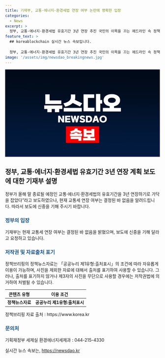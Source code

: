 ```yaml
---
title: 기재부, 교통·에너지·환경세법 연장 여부 논란에 명확한 입장
categories:
  - News
excerpt: >
  정부, 교통·에너지·환경세법 유효기간 3년 연장 추진 국민의 이목을 끄는 헤드라인 속 정책 브리핑. 그러나 실제 결정은 미정이라 주의 요망. 더 자세한 정보는 관련 기관으로 문의바랍니다. (150자)
feature_text: >
  ## koreablockchain 실시간 뉴스 속보입니다.

  정부, 교통·에너지·환경세법 유효기간 3년 연장 추진 국민의 이목을 끄는 헤드라인 속 정책 브리핑. 그러나 실제 결정은 미정이라 주의 요망. 더 자세한 정보는 관련 기관으로 문의바랍니다. (150자)
image: '/assets/img/newsdao_breakingnews.jpg'
---
```


<p><img src="/assets/img/newsdao_breakingnews.jpg" alt="koreablockchain 속보" /></p>

<h2 data-ke-size="size26">정부, 교통·에너지·환경세법 유효기간 3년 연장 계획 보도에 대한 기재부 설명</h2>

<p data-ke-size="size16">정부가 올해 말 종료될 예정인 교통·에너지·환경세법의 유효기간을 3년 연장하기로 가닥을 잡았다”라고 보도하였으나, 현재 교통세 연장 여부는 결정된 바 없음을 알려드립니다. 따라서 보도에 신중을 기해 주시기 바랍니다.</p>

<h3><b><span style="color: #1a5490;">정부의 입장</span></b></h3>

<p data-ke-size="size16">기재부는 현재 교통세 연장 여부는 결정된 바 없음을 밝혔으며, 보도에 신중을 기해 달라고 요청하고 있습니다.</p>

<h3><b><span style="color: #1a5490;">저작권 및 자료출처 표기</span></b></h3>

<p data-ke-size="size16">정책브리핑의 정책뉴스자료는 「공공누리 제1유형:출처표시」의 조건에 따라 자유롭게 이용이 가능하며, 사진을 제외한 자료에 대해서 출처를 표기하여 사용할 수 있습니다. 그러나, 출처를 표기하지 않거나 제3자의 사진을 무단으로 사용할 경우에는 저작권법에 의거하여 처벌될 수 있습니다. </p>

<table>
    <thead>
        <tr>
            <th>콘텐츠 유형</th>
            <th>이용 조건</th>
        </tr>
    </thead>
    <tbody>
        <tr>
            <td style="text-align: center; height: 17px;"><b>정책뉴스자료</b></td>
            <td style="text-align: center; height: 17px;"><b>공공누리 제1유형:출처표시</b></td>
        </tr>
    </tbody>
</table>

<p data-ke-size="size16">정책브리핑 자료 출처 : https://www.korea.kr</p>

<h3><b><span style="color: #1a5490;">문의처</span></b></h3>

<p data-ke-size="size16">기획재정부 세제실 환경에너지세제과 : 044-215-4330</p>
실시간 뉴스 속보는, <a href="https://newsdao.kr" rel="dofollow">https://newsdao.kr</a>



